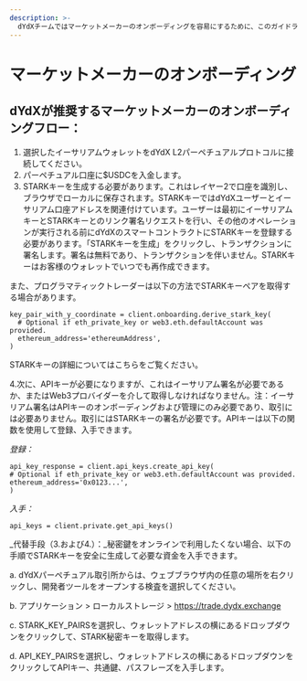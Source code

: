 ```yaml
---
description: >-
  dYdXチームではマーケットメーカーのオンボーディングを容易にするために、このガイドラインを作成しました。統合ステップを開始する前に、ドキュメント全体をお読みください。
---
```


# マーケットメーカーのオンボーディング

## dYdXが推奨するマーケットメーカーのオンボーディングフロー：

1. 選択したイーサリアムウォレットをdYdX L2パーペチュアルプロトコルに接続してください。
2. パーペチュアル口座に$USDCを入金します。
3. STARKキーを生成する必要があります。これはレイヤー2で口座を識別し、ブラウザでローカルに保存されます。STARKキーではdYdXユーザーとイーサリアム口座アドレスを関連付けています。ユーザーは最初にイーサリアムキーとSTARKキーとのリンク署名リクエストを行い、その他のオペレーションが実行される前にdYdXのスマートコントラクトにSTARKキーを登録する必要があります。「STARKキーを生成」をクリックし、トランザクションに署名します。署名は無料であり、トランザクションを伴いません。STARKキーはお客様のウォレットでいつでも再作成できます。

また、プログラマティックトレーダーは以下の方法でSTARKキーペアを取得する場合があります。

```
key_pair_with_y_coordinate = client.onboarding.derive_stark_key(
  # Optional if eth_private_key or web3.eth.defaultAccount was provided.
  ethereum_address='ethereumAddress',
)
```

STARKキーの詳細についてはこちらをご覧ください。

4\.次に、APIキーが必要になりますが、これはイーサリアム署名が必要であるか、またはWeb3プロバイダーを介して取得しなければなりません。注：イーサリアム署名はAPIキーのオンボーディングおよび管理にのみ必要であり、取引には必要ありません。取引にはSTARKキーの署名が必要です。APIキーは以下の関数を使用して登録、入手できます。

_登録：_

```
api_key_response = client.api_keys.create_api_key(
# Optional if eth_private_key or web3.eth.defaultAccount was provided.
ethereum_address='0x0123...',
)
```

_入手：_

```
api_keys = client.private.get_api_keys()
```

_代替手段（3.および4.）：_秘密鍵をオンラインで利用したくない場合、以下の手順でSTARKキーを安全に生成して必要な資金を入手できます。

a. dYdXパーペチュアル取引所からは、ウェブブラウザ内の任意の場所を右クリックし、開発者ツールをオープンする検査を選択してください。

b. アプリケーション > ローカルストレージ > https://trade.dydx.exchange

c. STARK\_KEY\_PAIRSを選択し、ウォレットアドレスの横にあるドロップダウンをクリックして、STARK秘密キーを取得します。

d. API\_KEY\_PAIRSを選択し、ウォレットアドレスの横にあるドロップダウンをクリックしてAPIキー、共通鍵、パスフレーズを入手します。

